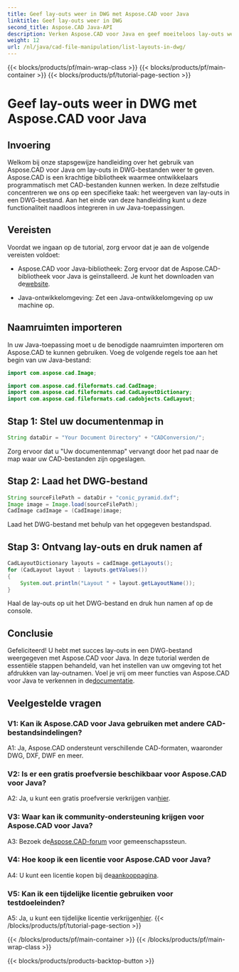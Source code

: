 ```yaml
---
title: Geef lay-outs weer in DWG met Aspose.CAD voor Java
linktitle: Geef lay-outs weer in DWG
second_title: Aspose.CAD Java-API
description: Verken Aspose.CAD voor Java en geef moeiteloos lay-outs weer in DWG-bestanden. Integreer krachtige CAD-functionaliteit in uw Java-applicaties.
weight: 12
url: /nl/java/cad-file-manipulation/list-layouts-in-dwg/
---
```


{{< blocks/products/pf/main-wrap-class >}}
{{< blocks/products/pf/main-container >}}
{{< blocks/products/pf/tutorial-page-section >}}

# Geef lay-outs weer in DWG met Aspose.CAD voor Java

## Invoering

Welkom bij onze stapsgewijze handleiding over het gebruik van Aspose.CAD voor Java om lay-outs in DWG-bestanden weer te geven. Aspose.CAD is een krachtige bibliotheek waarmee ontwikkelaars programmatisch met CAD-bestanden kunnen werken. In deze zelfstudie concentreren we ons op een specifieke taak: het weergeven van lay-outs in een DWG-bestand. Aan het einde van deze handleiding kunt u deze functionaliteit naadloos integreren in uw Java-toepassingen.

## Vereisten

Voordat we ingaan op de tutorial, zorg ervoor dat je aan de volgende vereisten voldoet:

-  Aspose.CAD voor Java-bibliotheek: Zorg ervoor dat de Aspose.CAD-bibliotheek voor Java is geïnstalleerd. Je kunt het downloaden van de[website](https://releases.aspose.com/cad/java/).

- Java-ontwikkelomgeving: Zet een Java-ontwikkelomgeving op uw machine op.

## Naamruimten importeren

In uw Java-toepassing moet u de benodigde naamruimten importeren om Aspose.CAD te kunnen gebruiken. Voeg de volgende regels toe aan het begin van uw Java-bestand:

```java
import com.aspose.cad.Image;

import com.aspose.cad.fileformats.cad.CadImage;
import com.aspose.cad.fileformats.cad.CadLayoutDictionary;
import com.aspose.cad.fileformats.cad.cadobjects.CadLayout;
```

## Stap 1: Stel uw documentenmap in

```java
String dataDir = "Your Document Directory" + "CADConversion/";
```

Zorg ervoor dat u "Uw documentenmap" vervangt door het pad naar de map waar uw CAD-bestanden zijn opgeslagen.

## Stap 2: Laad het DWG-bestand

```java
String sourceFilePath = dataDir + "conic_pyramid.dxf";
Image image = Image.load(sourceFilePath);
CadImage cadImage = (CadImage)image;
```

Laad het DWG-bestand met behulp van het opgegeven bestandspad.

## Stap 3: Ontvang lay-outs en druk namen af

```java
CadLayoutDictionary layouts = cadImage.getLayouts();
for (CadLayout layout : layouts.getValues())
{
    System.out.println("Layout " + layout.getLayoutName());
}
```

Haal de lay-outs op uit het DWG-bestand en druk hun namen af op de console.

## Conclusie

 Gefeliciteerd! U hebt met succes lay-outs in een DWG-bestand weergegeven met Aspose.CAD voor Java. In deze tutorial werden de essentiële stappen behandeld, van het instellen van uw omgeving tot het afdrukken van lay-outnamen. Voel je vrij om meer functies van Aspose.CAD voor Java te verkennen in de[documentatie](https://reference.aspose.com/cad/java/).

## Veelgestelde vragen

### V1: Kan ik Aspose.CAD voor Java gebruiken met andere CAD-bestandsindelingen?

A1: Ja, Aspose.CAD ondersteunt verschillende CAD-formaten, waaronder DWG, DXF, DWF en meer.

### V2: Is er een gratis proefversie beschikbaar voor Aspose.CAD voor Java?

 A2: Ja, u kunt een gratis proefversie verkrijgen van[hier](https://releases.aspose.com/).

### V3: Waar kan ik community-ondersteuning krijgen voor Aspose.CAD voor Java?

 A3: Bezoek de[Aspose.CAD-forum](https://forum.aspose.com/c/cad/19) voor gemeenschapssteun.

### V4: Hoe koop ik een licentie voor Aspose.CAD voor Java?

 A4: U kunt een licentie kopen bij de[aankooppagina](https://purchase.aspose.com/buy).

### V5: Kan ik een tijdelijke licentie gebruiken voor testdoeleinden?

 A5: Ja, u kunt een tijdelijke licentie verkrijgen[hier](https://purchase.aspose.com/temporary-license/).
{{< /blocks/products/pf/tutorial-page-section >}}

{{< /blocks/products/pf/main-container >}}
{{< /blocks/products/pf/main-wrap-class >}}

{{< blocks/products/products-backtop-button >}}
